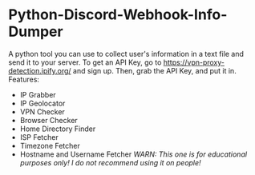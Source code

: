 # Python-Discord-Webhook-Info-Dumper
A python tool you can use to collect user's information in a text file and send it to your server.
To get an API Key, go to https://vpn-proxy-detection.ipify.org/ and sign up. Then, grab the API Key, and put it in.
Features:
* IP Grabber
* IP Geolocator
* VPN Checker
* Browser Checker
* Home Directory Finder
* ISP Fetcher
* Timezone Fetcher
* Hostname and Username Fetcher
*WARN: This one is for educational purposes only! I do not recommend using it on people!*
